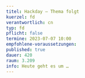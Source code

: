```yaml
---
titel: Hackday – Thema folgt
kuerzel: fd
verantwortlich: cn
typ: fd
pflicht: false
termine: 2023-07-07 10:00
empfohlene-voraussetzungen: 
published: true
dauer: 420
raum: 3.209
info: Heute geht es um …
---
```

